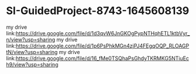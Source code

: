 # SI-GuidedProject-8743-1645608139 
my drive link:https://drive.google.com/file/d/1d3qvW6JnGKOgPypNTHqhETL1ktbVyr_n/view?usp=sharing
my drive link:https://drive.google.com/file/d/1p6PsPhkMGn4zjPJ4FEgqOQP_RLOAGPtN/view?usp=sharing
my drive link:https://drive.google.com/file/d/16_fMe0TSQhaPsGhdyTKRMKG5NTiuEch9/view?usp=sharing
